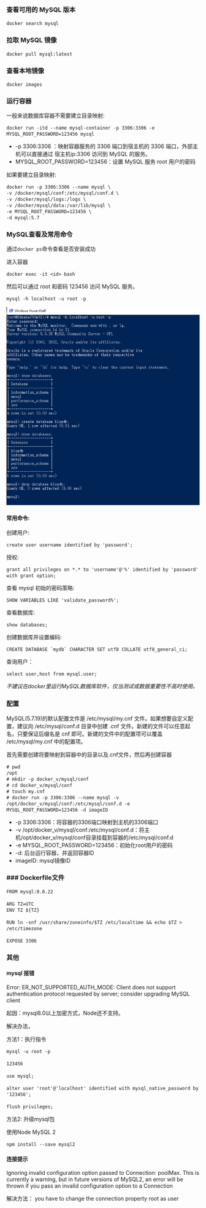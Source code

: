 ### 查看可用的 MySQL 版本

```
docker search mysql
```

### 拉取 MySQL 镜像

```
docker pull mysql:latest
```

### 查看本地镜像

```
docker images
```

### 运行容器

一般来说数据库容器不需要建立目录映射:

```
docker run -itd --name mysql-container -p 3306:3306 -e MYSQL_ROOT_PASSWORD=123456 mysql
```

- -p 3306:3306 ：映射容器服务的 3306 端口到宿主机的 3306 端口，外部主机可以直接通过 宿主机ip:3306 访问到 MySQL 的服务。
- MYSQL_ROOT_PASSWORD=123456：设置 MySQL 服务 root 用户的密码

如果要建立目录映射:
```
docker run -p 3306:3306 --name mysql \
-v /docker/mysql/conf:/etc/mysql/conf.d \
-v /docker/mysql/logs:/logs \
-v /docker/mysql/data:/var/lib/mysql \
-e MYSQL_ROOT_PASSWORD=123456 \
-d mysql:5.7
```

### MySQL查看及常用命令

通过``` docker ps ```命令查看是否安装成功

进入容器
```
docker exec -it <id> bash
```

然后可以通过 root 和密码 123456 访问 MySQL 服务。
```
mysql -h localhost -u root -p
```

![mysql命令](images/003.png)

#### 常用命令:

创建用户:
```
create user username identified by 'password';
```

授权:
```
grant all privileges on *.* to 'username'@'%' identified by 'password' with grant option;
```

查看 mysql 初始的密码策略:
```
SHOW VARIABLES LIKE 'validate_password%';
```

查看数据库:
```
show databases;
```

创建数据库并设置编码:
```
CREATE DATABASE `mydb` CHARACTER SET utf8 COLLATE utf8_general_ci;
```

查询用户：
```
select user,host from mysql.user;
```

*不建议在docker里运行MySQL数据库软件，仅当测试或数据重要性不高时使用。*

### 配置

MySQL(5.7.19)的默认配置文件是 /etc/mysql/my.cnf 文件。如果想要自定义配置，建议向 /etc/mysql/conf.d 目录中创建 .cnf 文件。新建的文件可以任意起名，只要保证后缀名是 cnf 即可。新建的文件中的配置项可以覆盖 /etc/mysql/my.cnf 中的配置项。

首先需要创建将要映射到容器中的目录以及.cnf文件，然后再创建容器
```
# pwd
/opt
# mkdir -p docker_v/mysql/conf
# cd docker_v/mysql/conf
# touch my.cnf
# docker run -p 3306:3306 --name mysql -v /opt/docker_v/mysql/conf:/etc/mysql/conf.d -e MYSQL_ROOT_PASSWORD=123456 -d imageID
```

- -p 3306:3306：将容器的3306端口映射到主机的3306端口
- -v /opt/docker_v/mysql/conf:/etc/mysql/conf.d：将主机/opt/docker_v/mysql/conf目录挂载到容器的/etc/mysql/conf.d
- -e MYSQL_ROOT_PASSWORD=123456：初始化root用户的密码
- -d: 后台运行容器，并返回容器ID
- imageID: mysql镜像ID

### ### Dockerfile文件

```
FROM mysql:8.0.22

ARG TZ=UTC
ENV TZ ${TZ}

RUN ln -snf /usr/share/zoneinfo/$TZ /etc/localtime && echo $TZ > /etc/timezone

EXPOSE 3306
```

### 其他

#### mysql 报错

Error: ER_NOT_SUPPORTED_AUTH_MODE: Client does not support authentication protocol requested by server; consider upgrading MySQL client

起因：mysql8.0以上加密方式，Node还不支持。

解决办法，

方法1：执行指令

```
mysql -u root -p

123456

use mysql;

alter user 'root'@'localhost' identified with mysql_native_password by '123456';

flush privileges;
```

方法2: 升级mysql包

使用Node MySQL 2
```
npm install --save mysql2
```

#### 连接提示

Ignoring invalid configuration option passed to Connection: poolMax. This is currently a warning, but in future versions of MySQL2, an error will be thrown if you pass an invalid configuration option to a Connection

解决方法：
you have to change the connection property root as user
